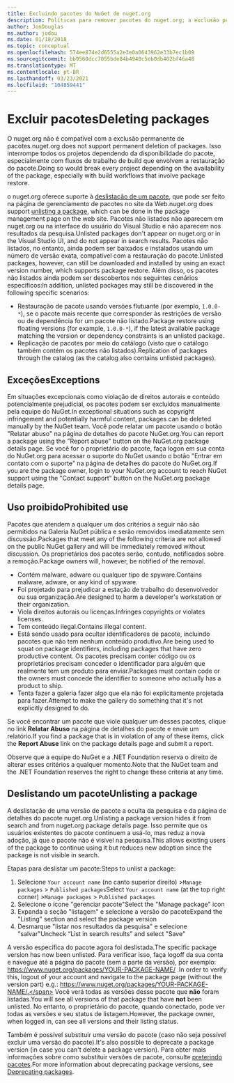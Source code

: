 ```yaml
---
title: Excluindo pacotes do NuGet de nuget.org
description: Políticas para remover pacotes do nuget.org; a exclusão permanente não é compatível, exceto quando os pacotes violam outras políticas.
author: JonDouglas
ms.author: jodou
ms.date: 01/18/2018
ms.topic: conceptual
ms.openlocfilehash: 574ee874e2d6555a2e3e0a0643962e33b7ec1b09
ms.sourcegitcommit: bb9560dcc7055bde84b4940c5eb0db402bf46a48
ms.translationtype: MT
ms.contentlocale: pt-BR
ms.lasthandoff: 03/23/2021
ms.locfileid: "104859441"
---
```

# <a name="deleting-packages"></a><span data-ttu-id="e9036-103">Excluir pacotes</span><span class="sxs-lookup"><span data-stu-id="e9036-103">Deleting packages</span></span>

<span data-ttu-id="e9036-104">O nuget.org não é compatível com a exclusão permanente de pacotes.</span><span class="sxs-lookup"><span data-stu-id="e9036-104">nuget.org does not support permanent deletion of packages.</span></span> <span data-ttu-id="e9036-105">Isso interrompe todos os projetos dependendo da disponibilidade do pacote, especialmente com fluxos de trabalho de build que envolvem a restauração do pacote.</span><span class="sxs-lookup"><span data-stu-id="e9036-105">Doing so would break every project depending on the availability of the package, especially with build workflows that involve package restore.</span></span>

<span data-ttu-id="e9036-106">o nuget.org oferece suporte à [deslistação de um pacote](#unlisting-a-package), que pode ser feito na página de gerenciamento de pacotes no site da Web.</span><span class="sxs-lookup"><span data-stu-id="e9036-106">nuget.org does support [unlisting a package](#unlisting-a-package), which can be done in the package management page on the web site.</span></span> <span data-ttu-id="e9036-107">Pacotes não listados não aparecem em nuget.org ou na interface do usuário do Visual Studio e não aparecem nos resultados da pesquisa.</span><span class="sxs-lookup"><span data-stu-id="e9036-107">Unlisted packages don't appear on nuget.org or in the Visual Studio UI, and do not appear in search results.</span></span> <span data-ttu-id="e9036-108">Pacotes não listados, no entanto, ainda podem ser baixados e instalados usando um número de versão exata, compatível com a restauração do pacote.</span><span class="sxs-lookup"><span data-stu-id="e9036-108">Unlisted packages, however, can still be downloaded and installed by using an exact version number, which supports package restore.</span></span> <span data-ttu-id="e9036-109">Além disso, os pacotes não listados ainda podem ser descobertos nos seguintes cenários específicos:</span><span class="sxs-lookup"><span data-stu-id="e9036-109">In addition, unlisted packages may still be discovered in the following specific scenarios:</span></span>

- <span data-ttu-id="e9036-110">Restauração de pacote usando versões flutuante (por exemplo, `1.0.0-*`), se o pacote mais recente que corresponder às restrições de versão ou de dependência for um pacote não listado.</span><span class="sxs-lookup"><span data-stu-id="e9036-110">Package restore using floating versions (for example, `1.0.0-*`), if the latest available package matching the version or dependency constraints is an unlisted package.</span></span>
- <span data-ttu-id="e9036-111">Replicação de pacotes por meio do catálogo (visto que o catálogo também contém os pacotes não listados).</span><span class="sxs-lookup"><span data-stu-id="e9036-111">Replication of packages through the catalog (as the catalog also contains unlisted packages).</span></span>

## <a name="exceptions"></a><span data-ttu-id="e9036-112">Exceções</span><span class="sxs-lookup"><span data-stu-id="e9036-112">Exceptions</span></span>

<span data-ttu-id="e9036-113">Em situações excepcionais como violação de direitos autorais e conteúdo potencialmente prejudicial, os pacotes podem ser excluídos manualmente pela equipe do NuGet.</span><span class="sxs-lookup"><span data-stu-id="e9036-113">In exceptional situations such as copyright infringement and potentially harmful content, packages can be deleted manually by the NuGet team.</span></span> <span data-ttu-id="e9036-114">Você pode relatar um pacote usando o botão "Relatar abuso" na página de detalhes do pacote NuGet.org.</span><span class="sxs-lookup"><span data-stu-id="e9036-114">You can report a package using the "Report abuse" button on the NuGet.org package details page.</span></span> <span data-ttu-id="e9036-115">Se você for o proprietário do pacote, faça logon em sua conta do NuGet.org para acessar o suporte do NuGet usando o botão "Entrar em contato com o suporte" na página de detalhes do pacote do NuGet.org.</span><span class="sxs-lookup"><span data-stu-id="e9036-115">If you are the package owner, login to your NuGet.org account to reach NuGet support using the "Contact support" button on the NuGet.org package details page.</span></span>

## <a name="prohibited-use"></a><span data-ttu-id="e9036-116">Uso proibido</span><span class="sxs-lookup"><span data-stu-id="e9036-116">Prohibited use</span></span>

<span data-ttu-id="e9036-117">Pacotes que atendem a qualquer um dos critérios a seguir não são permitidos na Galeria NuGet pública e serão removidos imediatamente sem discussão.</span><span class="sxs-lookup"><span data-stu-id="e9036-117">Packages that meet any of the following criteria are not allowed on the public NuGet gallery and will be immediately removed without discussion.</span></span> <span data-ttu-id="e9036-118">Os proprietários dos pacotes serão, contudo, notificados sobre a remoção.</span><span class="sxs-lookup"><span data-stu-id="e9036-118">Package owners will, however, be notified of the removal.</span></span>

- <span data-ttu-id="e9036-119">Contém malware, adware ou qualquer tipo de spyware.</span><span class="sxs-lookup"><span data-stu-id="e9036-119">Contains malware, adware, or any kind of spyware.</span></span>
- <span data-ttu-id="e9036-120">Foi projetado para prejudicar a estação de trabalho do desenvolvedor ou sua organização.</span><span class="sxs-lookup"><span data-stu-id="e9036-120">Are designed to harm a developer's workstation or their organization.</span></span>
- <span data-ttu-id="e9036-121">Viola direitos autorais ou licenças.</span><span class="sxs-lookup"><span data-stu-id="e9036-121">Infringes copyrights or violates licenses.</span></span>
- <span data-ttu-id="e9036-122">Tem conteúdo ilegal.</span><span class="sxs-lookup"><span data-stu-id="e9036-122">Contains illegal content.</span></span>
- <span data-ttu-id="e9036-123">Está sendo usado para ocultar identificadores de pacote, incluindo pacotes que não tem nenhum conteúdo produtivo.</span><span class="sxs-lookup"><span data-stu-id="e9036-123">Are being used to squat on package identifiers, including packages that have zero productive content.</span></span> <span data-ttu-id="e9036-124">Os pacotes precisam conter código ou os proprietários precisam conceder o identificador para alguém que realmente tem um produto para enviar.</span><span class="sxs-lookup"><span data-stu-id="e9036-124">Packages must contain code or the owners must concede the identifier to someone who actually has a product to ship.</span></span>
- <span data-ttu-id="e9036-125">Tenta fazer a galeria fazer algo que ela não foi explicitamente projetada para fazer.</span><span class="sxs-lookup"><span data-stu-id="e9036-125">Attempt to make the gallery do something that it's not explicitly designed to do.</span></span>

<span data-ttu-id="e9036-126">Se você encontrar um pacote que viole qualquer um desses pacotes, clique no link **Relatar Abuso** na página de detalhes do pacote e envie um relatório.</span><span class="sxs-lookup"><span data-stu-id="e9036-126">If you find a package that is in violation of any of these items, click the **Report Abuse** link on the package details page and submit a report.</span></span>

<span data-ttu-id="e9036-127">Observe que a equipe do NuGet e a .NET Foundation reserva o direito de alterar esses critérios a qualquer momento.</span><span class="sxs-lookup"><span data-stu-id="e9036-127">Note that the NuGet team and the .NET Foundation reserves the right to change these criteria at any time.</span></span>

## <a name="unlisting-a-package"></a><span data-ttu-id="e9036-128">Deslistando um pacote</span><span class="sxs-lookup"><span data-stu-id="e9036-128">Unlisting a package</span></span>
<span data-ttu-id="e9036-129">A deslistação de uma versão de pacote a oculta da pesquisa e da página de detalhes do pacote nuget.org.</span><span class="sxs-lookup"><span data-stu-id="e9036-129">Unlisting a package version hides it from search and from nuget.org package details page.</span></span> <span data-ttu-id="e9036-130">Isso permite que os usuários existentes do pacote continuem a usá-lo, mas reduz a nova adoção, já que o pacote não é visível na pesquisa.</span><span class="sxs-lookup"><span data-stu-id="e9036-130">This allows existing users of the package to continue using it but reduces new adoption since the package is not visible in search.</span></span>

<span data-ttu-id="e9036-131">Etapas para deslistar um pacote:</span><span class="sxs-lookup"><span data-stu-id="e9036-131">Steps to unlist a package:</span></span>

1. <span data-ttu-id="e9036-132">Selecione `Your account name` (no canto superior direito) >`Manage packages` > `Published packages`</span><span class="sxs-lookup"><span data-stu-id="e9036-132">Select `Your account name` (at the top right corner) >`Manage packages` > `Published packages`</span></span>
1. <span data-ttu-id="e9036-133">Selecione o ícone "gerenciar pacote"</span><span class="sxs-lookup"><span data-stu-id="e9036-133">Select the "Manage package" icon</span></span>
1. <span data-ttu-id="e9036-134">Expanda a seção "listagem" e selecione a versão do pacote</span><span class="sxs-lookup"><span data-stu-id="e9036-134">Expand the "Listing" section and select the package version</span></span>
1. <span data-ttu-id="e9036-135">Desmarque "listar nos resultados da pesquisa" e selecione "salvar"</span><span class="sxs-lookup"><span data-stu-id="e9036-135">Uncheck “List in search results” and select "Save"</span></span>

<span data-ttu-id="e9036-136">A versão específica do pacote agora foi deslistada.</span><span class="sxs-lookup"><span data-stu-id="e9036-136">The specific package version has now been unlisted.</span></span> <span data-ttu-id="e9036-137">Para verificar isso, faça logoff da sua conta e navegue até a página do pacote (sem a parte da versão), por exemplo: https://www.nuget.org/packages/YOUR-PACKAGE-NAME/ .</span><span class="sxs-lookup"><span data-stu-id="e9036-137">In order to verify this, logout of your account and navigate to the package page (without the version part) e.g.: https://www.nuget.org/packages/YOUR-PACKAGE-NAME/.</span></span> <span data-ttu-id="e9036-138">Você verá todas as versões desse pacote que **não** foram listadas.</span><span class="sxs-lookup"><span data-stu-id="e9036-138">You will see all versions of that package that have **not** been unlisted.</span></span> <span data-ttu-id="e9036-139">No entanto, o proprietário do pacote, quando conectado, pode ver todas as versões e seu status de listagem.</span><span class="sxs-lookup"><span data-stu-id="e9036-139">However, the package owner, when logged in, can see all versions and their listing status.</span></span>

<span data-ttu-id="e9036-140">Também é possível substituir uma versão do pacote (caso não seja possível excluir uma versão do pacote).</span><span class="sxs-lookup"><span data-stu-id="e9036-140">It's also possible to deprecate a package version (in case you can't delete a package version).</span></span> <span data-ttu-id="e9036-141">Para obter mais informações sobre como substituir versões de pacote, consulte [preterindo pacotes](../deprecate-packages.md).</span><span class="sxs-lookup"><span data-stu-id="e9036-141">For more information about deprecating package versions, see [Deprecating packages](../deprecate-packages.md).</span></span>
